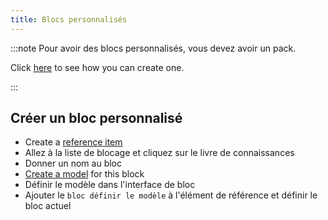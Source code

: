 ```yaml
---
title: Blocs personnalisés
---
```


:::note Pour avoir des blocs personnalisés, vous devez avoir un pack.

Click [here](pack#create-a-pack) to see how you can create one.

:::

## Créer un bloc personnalisé

* Create a [reference item](custom-items)
* Allez à la liste de blocage et cliquez sur le livre de connaissances
* Donner un nom au bloc
* [Create a model](custom-models) for this block
* Définir le modèle dans l'interface de bloc
* Ajouter le `bloc définir le modèle` à l'élément de référence et définir le bloc actuel
